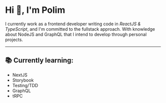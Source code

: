 # Hi 👋, I'm Polim

I currently work as a frontend developer writing code in *ReactJS & TypeScript*, and I'm committed to the fullstack approach. With knowledge about NodeJS and GraphQL that I intend to develop through personal projects.

---

## 📚 Currently learning:

- NextJS
- Storybook
- Testing/TDD
- GraphQL
- tRPC
